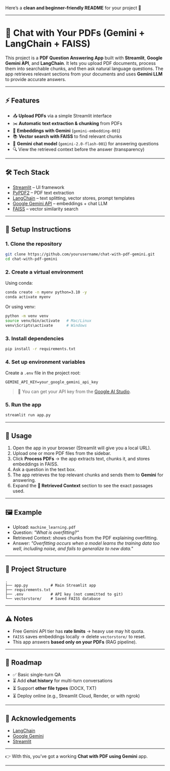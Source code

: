 Here’s a **clean and beginner-friendly README** for your project 🚀

---

# 📄 Chat with Your PDFs (Gemini + LangChain + FAISS)

This project is a **PDF Question Answering App** built with **Streamlit**, **Google Gemini API**, and **LangChain**.
It lets you upload PDF documents, process them into searchable chunks, and then ask natural language questions.
The app retrieves relevant sections from your documents and uses **Gemini LLM** to provide accurate answers.

---

## ⚡ Features

* 📤 **Upload PDFs** via a simple Streamlit interface
* ✂️ **Automatic text extraction & chunking** from PDFs
* 🧠 **Embeddings with Gemini** (`gemini-embedding-001`)
* 📚 **Vector search with FAISS** to find relevant chunks
* 🤖 **Gemini chat model** (`gemini-2.0-flash-001`) for answering questions
* 🔍 View the retrieved context before the answer (transparency)

---

## 🛠️ Tech Stack

* [Streamlit](https://streamlit.io/) – UI framework
* [PyPDF2](https://pypi.org/project/pypdf2/) – PDF text extraction
* [LangChain](https://www.langchain.com/) – text splitting, vector stores, prompt templates
* [Google Gemini API](https://ai.google.dev/) – embeddings + chat LLM
* [FAISS](https://faiss.ai/) – vector similarity search

---

## 🚀 Setup Instructions

### 1. Clone the repository

```bash
git clone https://github.com/yourusername/chat-with-pdf-gemini.git
cd chat-with-pdf-gemini
```

### 2. Create a virtual environment

Using conda:

```bash
conda create -n myenv python=3.10 -y
conda activate myenv
```

Or using venv:

```bash
python -m venv venv
source venv/bin/activate   # Mac/Linux
venv\Scripts\activate      # Windows
```

### 3. Install dependencies

```bash
pip install -r requirements.txt
```

### 4. Set up environment variables

Create a `.env` file in the project root:

```
GEMINI_API_KEY=your_google_gemini_api_key
```

> 🔑 You can get your API key from the [Google AI Studio](https://aistudio.google.com/).

### 5. Run the app

```bash
streamlit run app.py
```

---

## 📖 Usage

1. Open the app in your browser (Streamlit will give you a local URL).
2. Upload one or more PDF files from the sidebar.
3. Click **Process PDFs** → the app extracts text, chunks it, and stores embeddings in FAISS.
4. Ask a question in the text box.
5. The app retrieves the top relevant chunks and sends them to **Gemini** for answering.
6. Expand the **📖 Retrieved Context** section to see the exact passages used.

---

## 🖼️ Example

* Upload: `machine_learning.pdf`
* Question: *"What is overfitting?"*
* Retrieved Context: shows chunks from the PDF explaining overfitting.
* Answer: *"Overfitting occurs when a model learns the training data too well, including noise, and fails to generalize to new data."*

---

## 🧩 Project Structure

```
.
├── app.py          # Main Streamlit app
├── requirements.txt
├── .env            # API key (not committed to git)
└── vectorstore/    # Saved FAISS database
```

---

## ⚠️ Notes

* Free Gemini API tier has **rate limits** → heavy use may hit quota.
* `FAISS` saves embeddings locally → delete `vectorstore/` to reset.
* This app answers **based only on your PDFs** (RAG pipeline).

---

## 📌 Roadmap

* ✅ Basic single-turn QA
* ⏳ Add **chat history** for multi-turn conversations
* ⏳ Support **other file types** (DOCX, TXT)
* ⏳ Deploy online (e.g., Streamlit Cloud, Render, or with ngrok)

---

## 🙌 Acknowledgements

* [LangChain](https://www.langchain.com/)
* [Google Gemini](https://ai.google.dev/)
* [Streamlit](https://streamlit.io/)

---

👉 With this, you’ve got a working **Chat with PDF using Gemini** app.

---
